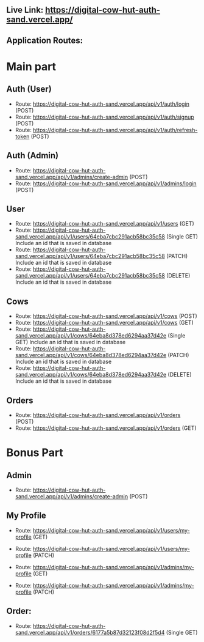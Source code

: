 ## Live Link: https://digital-cow-hut-auth-sand.vercel.app/

## Application Routes:

# Main part

## Auth (User)

- Route: https://digital-cow-hut-auth-sand.vercel.app/api/v1/auth/login (POST)
- Route: https://digital-cow-hut-auth-sand.vercel.app/api/v1/auth/signup (POST)
- Route: https://digital-cow-hut-auth-sand.vercel.app/api/v1/auth/refresh-token (POST)

## Auth (Admin)

- Route: https://digital-cow-hut-auth-sand.vercel.app/api/v1/admins/create-admin (POST)
- Route: https://digital-cow-hut-auth-sand.vercel.app/api/v1/admins/login (POST)

## User

- Route: https://digital-cow-hut-auth-sand.vercel.app/api/v1/users (GET)
- Route: https://digital-cow-hut-auth-sand.vercel.app/api/v1/users/64eba7cbc291acb58bc35c58 (Single GET) Include an id that is saved in database
- Route: https://digital-cow-hut-auth-sand.vercel.app/api/v1/users/64eba7cbc291acb58bc35c58 (PATCH) Include an id that is saved in database
- Route: https://digital-cow-hut-auth-sand.vercel.app/api/v1/users/64eba7cbc291acb58bc35c58 (DELETE) Include an id that is saved in database

## Cows

- Route: https://digital-cow-hut-auth-sand.vercel.app/api/v1/cows (POST)
- Route: https://digital-cow-hut-auth-sand.vercel.app/api/v1/cows (GET)
- Route: https://digital-cow-hut-auth-sand.vercel.app/api/v1/cows/64eba8d378ed6294aa37d42e (Single GET) Include an id that is saved in database
- Route: https://digital-cow-hut-auth-sand.vercel.app/api/v1/cows/64eba8d378ed6294aa37d42e (PATCH) Include an id that is saved in database
- Route: https://digital-cow-hut-auth-sand.vercel.app/api/v1/cows/64eba8d378ed6294aa37d42e (DELETE) Include an id that is saved in database

## Orders

- Route: https://digital-cow-hut-auth-sand.vercel.app/api/v1/orders (POST)
- Route: https://digital-cow-hut-auth-sand.vercel.app/api/v1/orders (GET)

# Bonus Part

## Admin

- Route: https://digital-cow-hut-auth-sand.vercel.app/api/v1/admins/create-admin (POST)

## My Profile

- Route: https://digital-cow-hut-auth-sand.vercel.app/api/v1/users/my-profile (GET)
- Route: https://digital-cow-hut-auth-sand.vercel.app/api/v1/users/my-profile (PATCH)

- Route: https://digital-cow-hut-auth-sand.vercel.app/api/v1/admins/my-profile (GET)

- Route: https://digital-cow-hut-auth-sand.vercel.app/api/v1/admins/my-profile (PATCH)

## Order:

- Route: https://digital-cow-hut-auth-sand.vercel.app/api/v1/orders/6177a5b87d32123f08d2f5d4 (Single GET)
